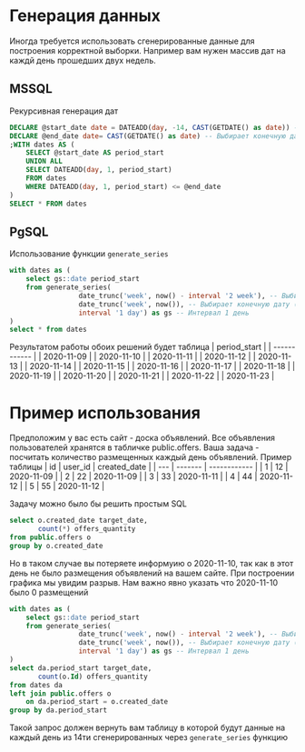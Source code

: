 # Генерация данных
Иногда требуется использовать сгенерированные данные для построения корректной выборки.
Например вам нужен массив дат на каждй день прошедших двух недель.

## MSSQL
Рекурсивная генерация дат
```sql
DECLARE @start_date date = DATEADD(day, -14, CAST(GETDATE() as date)) -- Выбирает стартовую дату (текущая минус 14 дней)
DECLARE @end_date date= CAST(GETDATE() as date) -- Выбирает конечную дату (текущая)
;WITH dates AS (
    SELECT @start_date AS period_start
    UNION ALL
    SELECT DATEADD(day, 1, period_start)
    FROM dates
    WHERE DATEADD(day, 1, period_start) <= @end_date
)
SELECT * FROM dates
```

## PgSQL
Использование функции `generate_series`
```sql
with dates as (
    select gs::date period_start
    from generate_series(
                 date_trunc('week', now() - interval '2 week'), -- Выбирает стартовую дату (текущая минус 2 недели)
                 date_trunc('week', now()), -- Выбирает конечную дату (текущая)
                 interval '1 day') as gs -- Интервал 1 день
)
select * from dates
```

Результатом работы обоих решений будет таблица
| period_start |
| ------------ |
| 2020-11-09   |
| 2020-11-10   |
| 2020-11-11   |
| 2020-11-12   |
| 2020-11-13   |
| 2020-11-14   |
| 2020-11-15   |
| 2020-11-16   |
| 2020-11-17   |
| 2020-11-18   |
| 2020-11-19   |
| 2020-11-20   |
| 2020-11-21   |
| 2020-11-22   |
| 2020-11-23   |

# Пример использования
Предположим у вас есть сайт - доска объявлений. Все объявления пользователей хранятся в табличке public.offers. Ваша задача - посчитать количество размещенных каждый день объявлений.
Пример таблицы
| id  | user_id | created_date |
| --- | ------- | ------------ |
| 1   | 12      | 2020-11-09   |
| 2   | 22      | 2020-11-09   |
| 3   | 33      | 2020-11-11   |
| 4   | 44      | 2020-11-12   |
| 5   | 55      | 2020-11-12   |

Задачу можно было бы решить простым SQL
```sql
select o.created_date target_date,
       count(*) offers_quantity
from public.offers o
group by o.created_date
```
Но в таком случае вы потеряете информуию о 2020-11-10, так как в этот день не было размещения объявлений на вашем сайте. При построении графика мы увидим разрыв. Нам важно явно указать что 2020-11-10 было 0 размещений
```sql
with dates as (
    select gs::date period_start
    from generate_series(
                 date_trunc('week', now() - interval '2 week'), -- Выбирает стартовую дату (текущая минус 2 недели)
                 date_trunc('week', now()), -- Выбирает конечную дату (текущая)
                 interval '1 day') as gs -- Интервал 1 день
)
select da.period_start target_date,
       count(o.Id) offers_quantity
from dates da
left join public.offers o 
    on da.period_start = o.created_date
group by da.period_start
```
Такой запрос должен вернуть вам таблицу в которой будут данные на каждый день из 14ти сгенерированных через `generate_series` функцию
